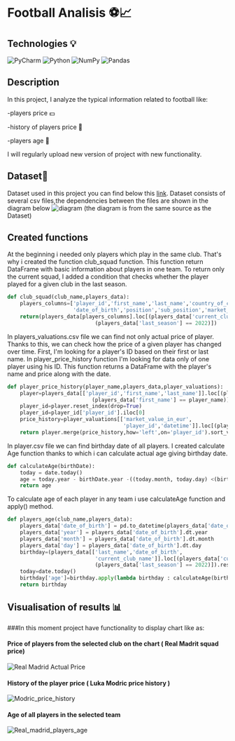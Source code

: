 # Football Analisis ⚽📈 
## Technologies 💡
![PyCharm](https://img.shields.io/badge/pycharm-143?style=for-the-badge&logo=pycharm&logoColor=black&color=black&labelColor=green)
![Python](https://img.shields.io/badge/python-3670A0?style=for-the-badge&logo=python&logoColor=ffdd54)
![NumPy](https://img.shields.io/badge/numpy-%23013243.svg?style=for-the-badge&logo=numpy&logoColor=white)
![Pandas](https://img.shields.io/badge/pandas-%23150458.svg?style=for-the-badge&logo=pandas&logoColor=white)
## Description 
In this project, I analyze the typical information related to football like:

-players price 💵

-history of players price 📆

-players age 👶

I will regularly upload new version of project with new functionality. 

## Dataset📁
Dataset used in this project you can find below this [link](https://data.world/dcereijo/player-scores).
Dataset consists of several csv files,the dependencies between the files are shown in the diagram below
![diagram](https://user-images.githubusercontent.com/122997699/215274664-a33d94e5-323c-491c-b39f-843cb240632c.svg)
(the diagram is from the same source as the Dataset)

## Created functions 
At the beginning i needed only players which play in the same club. That's why i created the function club_squad function. This function return DataFrame with basic information about players in one team. To return only the current squad, I added a condition that checks whether the player played for a given club in the last season.
```python
def club_squad(club_name,players_data):
    players_columns=['player_id','first_name','last_name','country_of_citizenship',
                     'date_of_birth','position','sub_position','market_value_in_eur']
    return(players_data[players_columns].loc[(players_data['current_club_name'] == club_name)&
                            (players_data['last_season'] == 2022)])
```
In players_valuations.csv file we can find not only actual price of player. Thanks to this, we can check how the price of a given player has changed over time. First, I'm looking for a player's ID based on their first or last name. In player_price_history function I'm looking for data only of one player using his ID. 
This function returns a DataFrame with the player's name and price along with the date.
```python
def player_price_history(player_name,players_data,player_valuations):
    player=players_data[['player_id','first_name','last_name']].loc[(players_data['last_name'] == player_name)|
                           (players_data['first_name'] == player_name)]
    player_id=player.reset_index(drop=True)
    player_id=player_id['player_id'].iloc[0]
    price_history=player_valuations[['market_value_in_eur',
                                     'player_id','datetime']].loc[(player_valuations['player_id']==player_id)]
    return player.merge(price_history,how='left',on='player_id').sort_values(by='datetime')
```
In player.csv file we can find birthday date of all players. I created calculate Age function thanks to which i can calculate actual age giving birthday date.  
```python
def calculateAge(birthDate):
    today = date.today()
    age = today.year - birthDate.year -((today.month, today.day) <(birthDate.month, birthDate.day))
    return age
```

To calculate age of each player in any team i use calculateAge function and apply() method. 
```python
def players_age(club_name,players_data):
    players_data['date_of_birth'] = pd.to_datetime(players_data['date_of_birth'], format='%Y-%m-%d')
    players_data['year'] = players_data['date_of_birth'].dt.year
    players_data['month'] = players_data['date_of_birth'].dt.month
    players_data['day'] = players_data['date_of_birth'].dt.day
    birthday=(players_data[['last_name','date_of_birth',
                            'current_club_name']].loc[(players_data['current_club_name'] == club_name)&
                            (players_data['last_season'] == 2022)]).reset_index(drop=True)
    today=date.today()
    birthday['age']=birthday.apply(lambda birthday : calculateAge(birthday['date_of_birth']),axis=1)
    return birthday
 ```
## Visualisation of results 📊 

###In this moment project have functionality to display chart like as: 
#### Price of players from the selected club on the chart ( Real Madrit squad price)
![Real Madrid Actual Price](https://user-images.githubusercontent.com/122997699/215055253-56597eb2-d314-4fe6-8ad9-607d8a2a767a.png)
#### History of the player price ( Luka Modric price history )
![Modric_price_history](https://user-images.githubusercontent.com/122997699/215276595-5cbd063b-5b55-4546-9b37-bcada7f414ea.png)
#### Age of all players in the selected team
![Real_madrid_players_age](https://user-images.githubusercontent.com/122997699/215271448-13fbdfb4-e95b-46e5-8f93-7ec8d12b9284.png)


